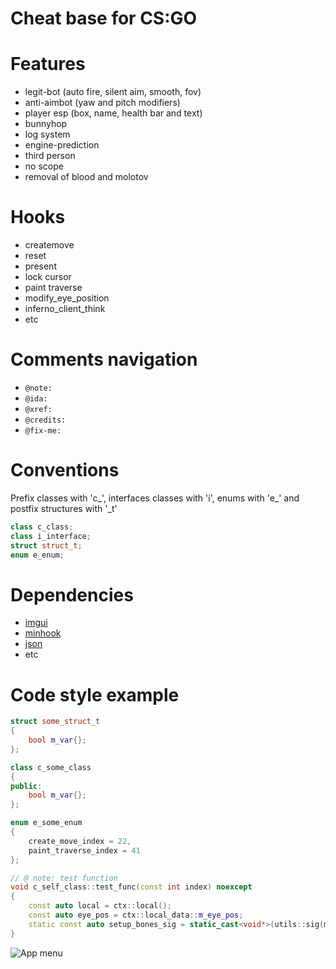 # Cheat base for CS:GO

# Features
- legit-bot (auto fire, silent aim, smooth, fov)
- anti-aimbot (yaw and pitch modifiers)
- player esp (box, name, health bar and text)
- bunnyhop
- log system
- engine-prediction
- third person
- no scope
- removal of blood and molotov
#

# Hooks
- createmove
- reset
- present
- lock cursor
- paint traverse
- modify_eye_position
- inferno_client_think
- etc
#

# Comments navigation
- `@note:`
- `@ida:`
- `@xref:`
- `@credits:`
- `@fix-me:`
#

# Conventions
Prefix classes with 'c_', interfaces classes with 'i', enums with 'e_' and postfix structures with '_t'
```cpp
class c_class;
class i_interface;
struct struct_t;
enum e_enum;
```
#

# Dependencies
 - [imgui](https://github.com/ocornut/imgui)
 - [minhook](https://github.com/TsudaKageyu/minhook)
 - [json](https://github.com/nlohmann/json/)
 - etc
#

# Code style example
```cpp
struct some_struct_t
{
    bool m_var{};
};

class c_some_class
{
public:
    bool m_var{};
};

enum e_some_enum
{
    create_move_index = 22,
    paint_traverse_index = 41
};

// @ note: test function
void c_self_class::test_func(const int index) noexcept
{
    const auto local = ctx::local();
    const auto eye_pos = ctx::local_data::m_eye_pos;
    static const auto setup_bones_sig = static_cast<void*>(utils::sig(modules::m_client_dll, _("55 8B EC 83 E4 F0 B8 D8")));
}
```

![App menu](https://i.imgur.com/nHQW7MP.png)
